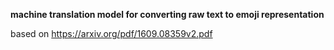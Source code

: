 **machine translation model for converting raw text to emoji representation**


based on https://arxiv.org/pdf/1609.08359v2.pdf
